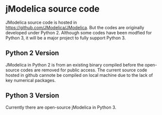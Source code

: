 # jModelica source code

JModelica source code is hosted in https://github.com/JModelica/JModelica. 
But the codes are originally developed under Python 2. 
Although some codes have been modfied for Python 3, it will be a major project to fully support Python 3.

## Python 2 Version
JModelica in Python 2 is from an existing binary compiled before the open-source codes are removed for public access.
The current source code hosted in github cannote be compiled on local machine due to the lack of key numerical packages.

## Python 3 Version
Currently there are open-source jModelica in Python 3.
